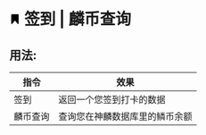# <svg width=20px height=20px t="1660744728254" class="icon" viewBox="0 0 1024 1024" version="1.1" xmlns="http://www.w3.org/2000/svg" p-id="5861" width="200" height="200"><path d="M241.198 65.086h541.604c38.436 0 69.884 31.448 69.884 69.884v768.729c0 0.384-0.003 0.768-0.009 1.151-0.838 51.207-67.281 71.914-99.654 32.23L512 641.633 269.927 938.367c-32.889 40.316-98.188 17.36-98.613-34.668V134.971c-0.001-38.437 31.447-69.885 69.884-69.885z" p-id="5862"></path></svg> 签到 | 麟币查询 

## 用法:
|指令|效果|
|---|-------------|
|签到|返回一个您签到打卡的数据|
|麟币查询|查询您在神麟数据库里的鳞币余额|